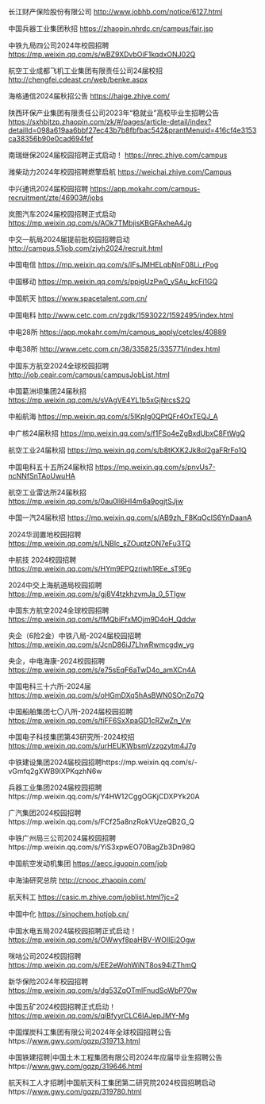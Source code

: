 
长江财产保险股份有限公司 http://www.jobhb.com/notice/6127.html

中国兵器工业集团秋招   https://zhaopin.nhrdc.cn/campus/fair.jsp

中铁九局四公司2024年校园招聘      https://mp.weixin.qq.com/s/wBZ9XDvbOiF1kqdxONJ02Q

航空工业成都飞机工业集团有限责任公司24届校招        http://chengfei.cdeast.cn/web/benke.aspx

海格通信2024届秋招公告        https://haige.zhiye.com/

陕西环保产业集团有限责任公司2023年“稳就业”高校毕业生招聘公告        https://sxhbjtzp.zhaopin.com/zk/#/pages/article-detail/index?detailId=098a619aa6bbf27ec43b7b8fbfbac542&prantMenuid=416cf4e3153ca38356b90e0cad694fef

南瑞继保2024届校园招聘正式启动！        https://nrec.zhiye.com/campus

潍柴动力2024年校园招聘燃擎启航        https://weichai.zhiye.com/Campus

中兴通讯2024届校园招聘  https://app.mokahr.com/campus-recruitment/zte/46903#/jobs 

岚图汽车2024届校园招聘正式启动        https://mp.weixin.qq.com/s/AOk7TMbjisKBGFAxheA4Jg

中交一航局2024届提前批校园招聘启动 http://campus.51job.com/zjyh2024/recruit.html

中国电信  https://mp.weixin.qq.com/s/lFsJMHELqbNnF08Li_rPog

中国移动   https://mp.weixin.qq.com/s/ppigUzPw0_ySAu_kcFi1GQ

中国航天  https://www.spacetalent.com.cn/

中国电科  http://www.cetc.com.cn/zgdk/1593022/1592495/index.html

中电28所  https://app.mokahr.com/m/campus_apply/cetcles/40889

中电38所  http://www.cetc.com.cn/38/335825/335771/index.html

中国东方航空2024全球校园招聘  http://job.ceair.com/campus/campusJobList.html

中国葛洲坝集团24届秋招  https://mp.weixin.qq.com/s/sVAgVE4YL1b5xGjNrcsS2Q

中船航海  https://mp.weixin.qq.com/s/5lKpIg0QPtQFr4OxTEQJ_A

中广核24届秋招   https://mp.weixin.qq.com/s/f1FSo4eZgBxdUbxC8FtWgQ

航空工业24届秋招  https://mp.weixin.qq.com/s/b8tKXK2Jk8oI2gaFRrFo1Q

中国电科五十五所24届秋招  https://mp.weixin.qq.com/s/pnvUs7-ncNNfSnTAoUwuHA

航空工业雷达所24届秋招  https://mp.weixin.qq.com/s/0au0ll6HI4m6a9pgjtSJjw

中国一汽24届秋招  https://mp.weixin.qq.com/s/AB9zh_F8KqOcIS6YnDaanA

2024华润置地校园招聘  https://mp.weixin.qq.com/s/LNBlc_sZOuptzON7eFu3TQ

中航技 2024校园招聘  https://mp.weixin.qq.com/s/HYm9EPQzriwh1REe_sT9Eg

2024中交上海航道局校园招聘  https://mp.weixin.qq.com/s/gj8V4tzkhzvmJa_0_5TIgw

中国东方航空2024全球校园招聘  https://mp.weixin.qq.com/s/fMQbiFfxMOjm9D4oH_Qddw

央企（6险2金）中铁八局-2024届校园招聘  https://mp.weixin.qq.com/s/JcnD86iJ7LhwRwmcgdw_yg

央企，中电海康-2024校园招聘  https://mp.weixin.qq.com/s/e75sEqF6aTwD4o_amXCn4A

中国电科三十六所-2024届 https://mp.weixin.qq.com/s/oHGmDXq5hAsBWN0SOnZq7Q

中国船舶集团七〇八所-2024届校园招聘 https://mp.weixin.qq.com/s/tiFF6SxXpaGD1cRZwZn_Vw

中国电子科技集团第43研究所-2024校招  https://mp.weixin.qq.com/s/urHEUKWbsmVzzgzytm4J7g

中铁建设集团2024届校园招聘https://mp.weixin.qq.com/s/-vGmfq2gXWB9IXPKqzhN6w

兵器工业集团2024届校园招聘https://mp.weixin.qq.com/s/Y4HW12CggOGKjCDXPYk20A

广汽集团2024校园招聘https://mp.weixin.qq.com/s/FCf25a8nzRokVUzeQB2G_Q

中铁广州局三公司2024届校园招聘https://mp.weixin.qq.com/s/YiS3xpwEO70BagZb3Dn98Q

中国航空发动机集团  https://aecc.iguopin.com/job

中海油研究总院  http://cnooc.zhaopin.com/

航天科工 https://casic.m.zhiye.com/joblist.html?jc=2

中国中化 https://sinochem.hotjob.cn/

中国水电五局2024届校园招聘正式启动！https://mp.weixin.qq.com/s/OWwyf8paHBV-WOIlEj2Ogw

咪咕公司2024校园招聘   https://mp.weixin.qq.com/s/EE2eWohWiNT8os94jZThmQ

新华保险2024年校园招聘  https://mp.weixin.qq.com/s/dg53ZqOTmlFnudSoWbP70w

中国五矿2024校园招聘正式启动！https://mp.weixin.qq.com/s/qiBfyyrCLC6IAJepJMY-Mg

中国煤炭科工集团有限公司2024年全球校园招聘公告https://www.gwy.com/gqzp/319713.html

中国铁建招聘|中国土木工程集团有限公司2024年应届毕业生招聘公告https://www.gwy.com/gqzp/319646.html

航天科工人才招聘|中国航天科工集团第二研究院2024校园招聘启动https://www.gwy.com/gqzp/319780.html




















